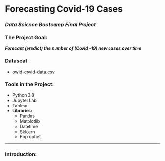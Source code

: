 # Forecasting Covid-19 Cases
### _Data Science Bootcamp Final Project_ 

### The Project Goal:
 **_Forecast (predict) the number of (Covid -19) new cases over time_**
 
### Dataseat: 
- [owid-covid-data.csv](https://www.kaggle.com/tunguz/data-on-covid19-coronavirus?utm_medium=social&utm_campaign=kaggle-dataset-share&utm_source=twitter)
  
### Tools in the Project:
- Python 3.8
- Jupyter Lab
- Tableau
- **Libraries:**
   - Pandas 
   - Matplotlib
   - Datetime
   - Sklearn
   - Fbprophet
   
---

### Introduction:



 
    




